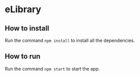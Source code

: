 # eLibrary

## How to install
Run the command `npm install` to install all the dependencies.

## How to run
Run the command `npm start` to start the app.
